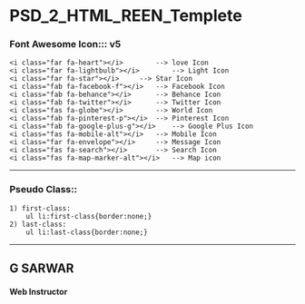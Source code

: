 # PSD_2_HTML_REEN_Templete

### Font Awesome Icon::: v5

	<i class="far fa-heart"></i>		--> love Icon
	<i class="far fa-lightbulb"></i>		--> Light Icon
	<i class="far fa-star"></i>		--> Star Icon
	<i class="fab fa-facebook-f"></i>	--> Facebook Icon
	<i class="fab fa-behance"></i>		--> Behance Icon
	<i class="fab fa-twitter"></i>		--> Twitter Icon
	<i class="fas fa-globe"></i>		--> World Icon
	<i class="fab fa-pinterest-p"></i>	--> Pinterest Icon
	<i class="fab fa-google-plus-g"></i>	--> Google Plus Icon
	<i class="fas fa-mobile-alt"></i>	--> Mobile Icon
	<i class="far fa-envelope"></i>		--> Message Icon
	<i class="fas fa-search"></i>		--> Search Icon
	<i class="fas fa-map-marker-alt"></i>	--> Map icon
***

### Pseudo Class::
	1) first-class:
		ul li:first-class{border:none;}
	2) last-class:
		ul li:last-class{border:none;}

***
## G SARWAR
#### Web Instructor
